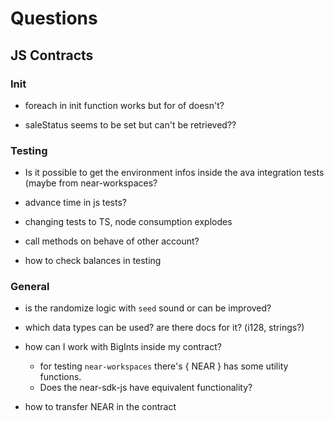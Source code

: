 # Questions

## JS Contracts

### Init

- foreach in init function works but for of doesn't?

- saleStatus seems to be set but can't be retrieved??

### Testing

- Is it possible to get the environment infos inside the ava integration tests (maybe from near-workspaces?

- advance time in js tests?

- changing tests to TS, node consumption explodes

- call methods on behave of other account?

- how to check balances in testing

### General

- is the randomize logic with `seed` sound or can be improved?

- which data types can be used? are there docs for it? (i128, strings?)

- how can I work with BigInts inside my contract?

  - for testing `near-workspaces` there's { NEAR } has some utility functions.
  - Does the near-sdk-js have equivalent functionality?

- how to transfer NEAR in the contract

